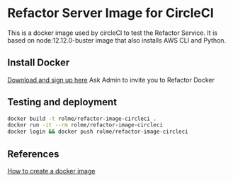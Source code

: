 # Refactor Server Image for CircleCI

This is a docker image used by circleCI to test the Refactor Service. It is based on node:12.12.0-buster image that also installs AWS CLI and Python.


## Install Docker
[Download and sign up here](https://hub.docker.com/?overlay=onboarding)
Ask Admin to invite you to Refactor Docker

## Testing and deployment

```sh
docker build -t rolme/refactor-image-circleci .
docker run -it --rm rolme/refactor-image-circleci
docker login && docker push rolme/refactor-image-circleci
```

## References

[How to create a docker image](https://www.scalyr.com/blog/create-docker-image/)
